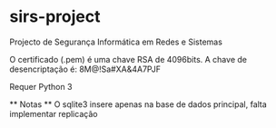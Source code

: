# sirs-project
Projecto de Segurança Informática em Redes e Sistemas

O certificado (.pem) é uma chave RSA de 4096bits. A chave de desencriptação é:
8M@!Sa#XA&4A7PJF

Requer Python 3

** Notas **
O sqlite3 insere apenas na base de dados principal, falta implementar replicação
